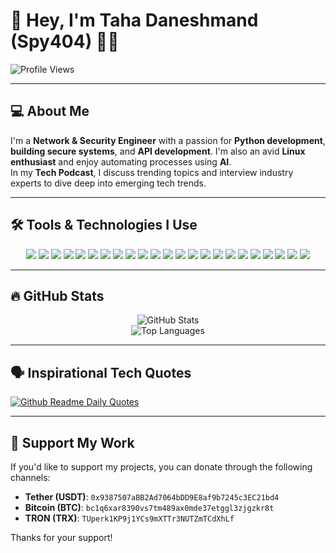 # 👋 Hey, I'm Taha Daneshmand (Spy404) 👨‍💻

![Profile Views](https://komarev.com/ghpvc/?username=taha-daneshmand&color=blueviolet)

---

## 💻 About Me

I'm a **Network & Security Engineer** with a passion for **Python development**, **building secure systems**, and **API development**. I'm also an avid **Linux enthusiast** and enjoy automating processes using **AI**.  
In my **Tech Podcast**, I discuss trending topics and interview industry experts to dive deep into emerging tech trends.

---

## 🛠️ Tools & Technologies I Use

<p align="center">
  <img src="https://img.shields.io/badge/-HTML5-E34F26?style=for-the-badge&logo=html5&logoColor=white"/>
  <img src="https://img.shields.io/badge/-CSS3-1572B6?style=for-the-badge&logo=css3&logoColor=white"/>
  <img src="https://img.shields.io/badge/-JavaScript-F7DF1E?style=for-the-badge&logo=javascript&logoColor=black"/>
  <img src="https://img.shields.io/badge/-PHP-777BB4?style=for-the-badge&logo=php&logoColor=white"/>
  <img src="https://img.shields.io/badge/-Bash-4EAA25?style=for-the-badge&logo=gnu-bash&logoColor=white"/>
  <img src="https://img.shields.io/badge/-C++-00599C?style=for-the-badge&logo=cplusplus&logoColor=white"/>
  <img src="https://img.shields.io/badge/-Godot-478CBF?style=for-the-badge&logo=godot-engine&logoColor=white"/>
  <img src="https://img.shields.io/badge/-Python-3776AB?style=for-the-badge&logo=python&logoColor=white"/>
  <img src="https://img.shields.io/badge/-Go-00ADD8?style=for-the-badge&logo=go&logoColor=white"/>
  <img src="https://img.shields.io/badge/-Ruby-CC342D?style=for-the-badge&logo=ruby&logoColor=white"/>
  <img src="https://img.shields.io/badge/-Network+-E5A928?style=for-the-badge&logo=comptia&logoColor=white"/>
  <img src="https://img.shields.io/badge/-Linux+-FCC624?style=for-the-badge&logo=linux&logoColor=black"/>
  <img src="https://img.shields.io/badge/-A%2B-E5A928?style=for-the-badge&logo=comptia&logoColor=white"/>
  <img src="https://img.shields.io/badge/-Django-092E20?style=for-the-badge&logo=django&logoColor=white"/>
  <img src="https://img.shields.io/badge/-Security+-E5A928?style=for-the-badge&logo=comptia&logoColor=white"/>
  <img src="https://img.shields.io/badge/-CCNA-1BA0D7?style=for-the-badge&logo=cisco&logoColor=white"/>
  <img src="https://img.shields.io/badge/-Mikrotik-0099CC?style=for-the-badge&logo=mikrotik&logoColor=white"/>
  <img src="https://img.shields.io/badge/-MCSA-0078D6?style=for-the-badge&logo=microsoft&logoColor=white"/>
  <img src="https://img.shields.io/badge/-MCSE-0078D6?style=for-the-badge&logo=microsoft&logoColor=white"/>
  <img src="https://img.shields.io/badge/-CEH-9C2339?style=for-the-badge&logo=ceh&logoColor=white"/>
  <img src="https://img.shields.io/badge/-CISSP-000000?style=for-the-badge&logo=cissp&logoColor=white"/>
  <img src="https://img.shields.io/badge/-PenTest+-E5A928?style=for-the-badge&logo=comptia&logoColor=white"/>
  <img src="https://img.shields.io/badge/-CySA+-E5A928?style=for-the-badge&logo=comptia&logoColor=white"/>
</p>

---

## 🔥 GitHub Stats

<p align="center">
  <img src="https://github-readme-stats.vercel.app/api?username=taha-daneshmand&show_icons=true&theme=radical" alt="GitHub Stats"/>
  <br/>
  <img src="https://github-readme-stats.vercel.app/api/top-langs/?username=taha-daneshmand&layout=compact&theme=radical" alt="Top Languages"/>
</p>

---

## 🗣️ Inspirational Tech Quotes

[![Github Readme Daily Quotes](https://readme-daily-quotes.vercel.app/api)](https://github.com/cheehwatang/github-readme-daily-quotes)

---

## 💸 Support My Work

If you'd like to support my projects, you can donate through the following channels:

- **Tether (USDT)**: `0x9387507aBB2Ad7064bDD9E8af9b7245c3EC21bd4`
- **Bitcoin (BTC)**: `bc1q6xar8390vs7tm489ax0mde37etggl3zjgzkr8t`
- **TRON (TRX)**: `TUperk1KP9j1YCs9mXTTr3NUTZmTCdXhLf`

Thanks for your support!

